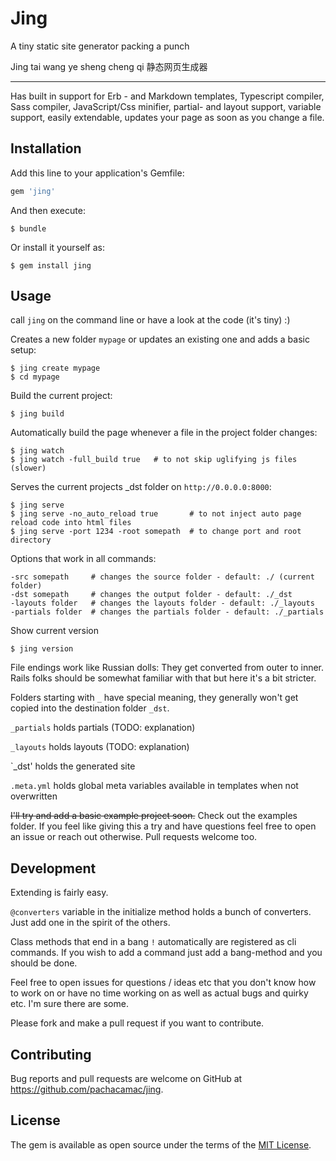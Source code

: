 # Jing

A tiny static site generator packing a punch

Jing tai wang ye sheng cheng qi
静态网页生成器

---

Has built in support for Erb - and Markdown templates, Typescript compiler, Sass compiler, JavaScript/Css minifier, partial- and layout support, variable support, easily extendable, updates your page as soon as you change a file.

## Installation

Add this line to your application's Gemfile:

```ruby
gem 'jing'
```

And then execute:

    $ bundle

Or install it yourself as:

    $ gem install jing

## Usage

call `jing` on the command line or have a look at the code (it's tiny) :)

Creates a new folder `mypage` or updates an existing one and adds a basic setup:

    $ jing create mypage
    $ cd mypage

Build the current project:

    $ jing build

Automatically build the page whenever a file in the project folder changes:

    $ jing watch
    $ jing watch -full_build true   # to not skip uglifying js files (slower)

Serves the current projects _dst folder on `http://0.0.0.0:8000`:

    $ jing serve
    $ jing serve -no_auto_reload true       # to not inject auto page reload code into html files
    $ jing serve -port 1234 -root somepath  # to change port and root directory

Options that work in all commands:

    -src somepath     # changes the source folder - default: ./ (current folder)
    -dst somepath     # changes the output folder - default: ./_dst
    -layouts folder   # changes the layouts folder - default: ./_layouts
    -partials folder  # changes the partials folder - default: ./_partials


Show current version

    $ jing version

File endings work like Russian dolls: They get converted from outer to inner. Rails folks should be somewhat familiar with that but here it's a bit stricter.

Folders starting with `_` have special meaning, they generally won't get copied into the destination folder `_dst`.

`_partials` holds partials (TODO: explanation)

`_layouts` holds layouts (TODO: explanation)

`_dst' holds the generated site

`.meta.yml` holds global meta variables available in templates when not overwritten

~~I'll try and add a basic example project soon.~~ Check out the examples folder. If you feel like giving this a try and have questions feel free to open an issue or reach out otherwise. Pull requests welcome too.

## Development

Extending is fairly easy.

`@converters` variable in the initialize method holds a bunch of converters. Just add one in the spirit of the others.

Class methods that end in a bang `!` automatically are registered as cli commands. If you wish to add a command just add a bang-method and you should be done.

Feel free to open issues for questions / ideas etc that you don't know how to work on or have no time working on as well as actual bugs and quirky etc. I'm sure there are some.

Please fork and make a pull request if you want to contribute.

## Contributing

Bug reports and pull requests are welcome on GitHub at https://github.com/pachacamac/jing.

## License

The gem is available as open source under the terms of the [MIT License](https://opensource.org/licenses/MIT).
